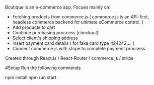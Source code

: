 Boutique is an e-commerce app, Focues mainly on: 
  - Fetching products from commerce.js ( commerce.js is an API-first, headless commerce backend for ultimate eCommerce control. )
  - Add products to cart 
  - Continue purchasing proccess (checkout) 
  - Select client's shipping address 
  - Insert payment card details ( for fake card type 424242.... )
  - Connect commerce.js with stripe to complete payment proccess. 

Created through ReactJs / React-Router / commerce.js / stripe 

#Setup
Run the following commends

npm install 
npm run start 

